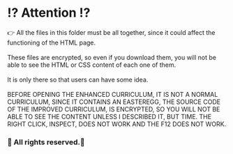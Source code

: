 # ⁉️ Attention ⁉️
👉 All the files in this folder must be all together, since it could affect the functioning of the HTML page. <br>
<br>
These files are encrypted, so even if you download them, you will not be able to see the HTML or CSS content of each one of them.<br>
<br>
It is only there so that users can have some idea.
<br>
<br>
BEFORE OPENING THE ENHANCED CURRICULUM, IT IS NOT A NORMAL CURRICULUM, SINCE IT CONTAINS AN EASTEREGG, THE SOURCE CODE OF THE IMPROVED CURRICULUM, IS ENCRYPTED, SO YOU WILL NOT BE ABLE TO SEE THE CONTENT UNLESS I DESCRIBED IT, BUT TIME. THE RIGHT CLICK, INSPECT, DOES NOT WORK AND THE F12 DOES NOT WORK.
<br>
<h3>🔺 All rights reserved.🔻</h3>
